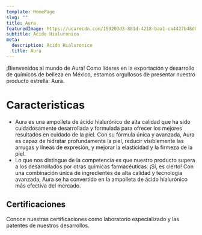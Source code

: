 ```yaml
---
template: HomePage
slug: ""
title: Aura
featuredImage: https://ucarecdn.com/159203d3-881d-4218-baa1-ca4427b48d0d/
subtitle: A﻿cido Hialuronico
meta:
  description: A﻿cido Hialuronico
  title: Aura
---
```

¡Bienvenidos al mundo de Aura! Como líderes en la exportación y desarrollo de químicos de belleza en México, estamos orgullosos de presentar nuestro producto estrella: Aura.

# C﻿aracteristicas

* Aura es una ampolleta de ácido hialurónico de alta calidad que ha sido cuidadosamente desarrollada y formulada para ofrecer los mejores resultados en cuidado de la piel. Con su fórmula única y avanzada, Aura es capaz de hidratar profundamente la piel, reducir visiblemente las arrugas y líneas de expresión, y mejorar la elasticidad y la firmeza de la piel.
* Lo que nos distingue de la competencia es que nuestro producto supera a los desarrollados por otras químicas farmacéuticas. ¡Sí, es cierto! Con una combinación única de ingredientes de alta calidad y tecnología avanzada, Aura se ha convertido en la ampolleta de ácido hialurónico más efectiva del mercado.

## Certificaciones

Conoce nuestras certificaciones como laboratorio especializado y las patentes de nuestros desarrollos.